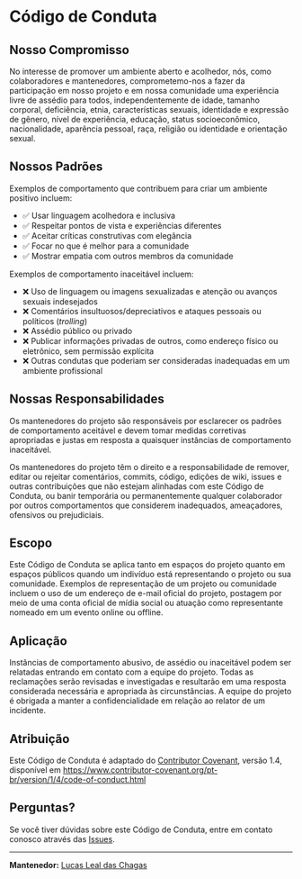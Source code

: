 # Código de Conduta

## Nosso Compromisso

No interesse de promover um ambiente aberto e acolhedor, nós, como colaboradores e mantenedores, comprometemo-nos a fazer da participação em nosso projeto e em nossa comunidade uma experiência livre de assédio para todos, independentemente de idade, tamanho corporal, deficiência, etnia, características sexuais, identidade e expressão de gênero, nível de experiência, educação, status socioeconômico, nacionalidade, aparência pessoal, raça, religião ou identidade e orientação sexual.

## Nossos Padrões

Exemplos de comportamento que contribuem para criar um ambiente positivo incluem:

-   ✅ Usar linguagem acolhedora e inclusiva
-   ✅ Respeitar pontos de vista e experiências diferentes
-   ✅ Aceitar críticas construtivas com elegância
-   ✅ Focar no que é melhor para a comunidade
-   ✅ Mostrar empatia com outros membros da comunidade

Exemplos de comportamento inaceitável incluem:

-   ❌ Uso de linguagem ou imagens sexualizadas e atenção ou avanços sexuais indesejados
-   ❌ Comentários insultuosos/depreciativos e ataques pessoais ou políticos (_trolling_)
-   ❌ Assédio público ou privado
-   ❌ Publicar informações privadas de outros, como endereço físico ou eletrônico, sem permissão explícita
-   ❌ Outras condutas que poderiam ser consideradas inadequadas em um ambiente profissional

## Nossas Responsabilidades

Os mantenedores do projeto são responsáveis por esclarecer os padrões de comportamento aceitável e devem tomar medidas corretivas apropriadas e justas em resposta a quaisquer instâncias de comportamento inaceitável.

Os mantenedores do projeto têm o direito e a responsabilidade de remover, editar ou rejeitar comentários, commits, código, edições de wiki, issues e outras contribuições que não estejam alinhadas com este Código de Conduta, ou banir temporária ou permanentemente qualquer colaborador por outros comportamentos que considerem inadequados, ameaçadores, ofensivos ou prejudiciais.

## Escopo

Este Código de Conduta se aplica tanto em espaços do projeto quanto em espaços públicos quando um indivíduo está representando o projeto ou sua comunidade. Exemplos de representação de um projeto ou comunidade incluem o uso de um endereço de e-mail oficial do projeto, postagem por meio de uma conta oficial de mídia social ou atuação como representante nomeado em um evento online ou offline.

## Aplicação

Instâncias de comportamento abusivo, de assédio ou inaceitável podem ser relatadas entrando em contato com a equipe do projeto. Todas as reclamações serão revisadas e investigadas e resultarão em uma resposta considerada necessária e apropriada às circunstâncias. A equipe do projeto é obrigada a manter a confidencialidade em relação ao relator de um incidente.

## Atribuição

Este Código de Conduta é adaptado do [Contributor Covenant](https://www.contributor-covenant.org), versão 1.4, disponível em https://www.contributor-covenant.org/pt-br/version/1/4/code-of-conduct.html

## Perguntas?

Se você tiver dúvidas sobre este Código de Conduta, entre em contato conosco através das [Issues](https://github.com/LucasLDC/hashtag-generator-api/issues).

---

**Mantenedor:** [Lucas Leal das Chagas](https://www.linkedin.com/in/lucas-leal-das-chagas-3424a2210/)
